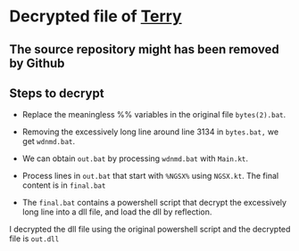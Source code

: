 # Decrypted file of [Terry](https://github.com/GoblinDestroy/Terry)


## The source repository might has been removed by Github

## Steps to decrypt

 - Replace the meaningless %% variables in the original file `bytes(2).bat`.

 - Removing the excessively long line around line 3134 in `bytes.bat,` we get `wdnmd.bat`.

 - We can obtain `out.bat` by processing `wdnmd.bat` with `Main.kt`.

 - Process lines in `out.bat` that start with `%NGSX%` using `NGSX.kt`. The final content is in `final.bat`

 - The `final.bat` contains a powershell script that decrypt the excessively long line into a dll file, and load the dll by reflection.

I decrypted the dll file using the original powershell script and the decrypted file is `out.dll`



